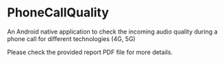# PhoneCallQuality
An Android native application to check the incoming audio quality during a phone call for different technologies (4G, 5G)

Please check the provided report PDF file for more details.